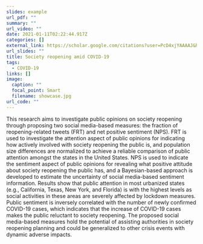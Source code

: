 ```yaml
---
slides: example
url_pdf: ""
summary: ""
url_video: ""
date: 2021-01-11T02:22:44.917Z
categories: []
external_link: https://scholar.google.com/citations?user=PcD4xjYAAAAJ&hl=en
url_slides: ""
title: Society reopening amid COVID-19
tags:
  - COVID-19
links: []
image:
  caption: ""
  focal_point: Smart
  filename: showcase.jpg
url_code: ""
---
```

This research aims to investigate public opinions on society reopening through proposing two social media-based measures: the fraction of reopening-related tweets (FRT) and net positive sentiment (NPS). FRT is used to investigate the attention aspect of public opinions for indicating how actively involved with society reopening the public is, and population size differences are normalized to achieve a reliable comparison of public attention amongst the states in the United States. NPS is used to indicate the sentiment aspect of public opinions for revealing what positive attitude about society reopening the public has, and a Bayesian-based approach is developed to estimate the uncertainty of social media-based sentiment information. Results show that public attention in most urbanized states (e.g., California, Texas, New York, and Florida) is with the highest levels as social activities in these areas are severely affected by lockdown measures. Public sentiment is inversely correlated with the number of newly confirmed COVID-19 cases, which indicates that the increase of COVID-19 cases makes the public reluctant to society reopening. The proposed social media-based measures hold the potential of assisting authorities in society reopening planning and could be generalized to other crisis events with dynamic adverse impacts.